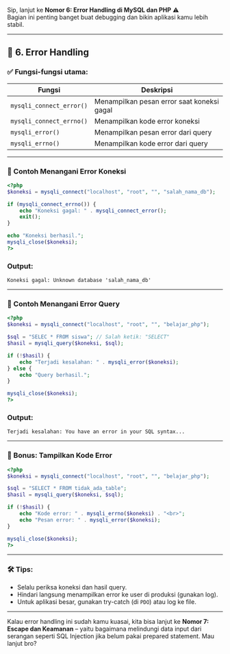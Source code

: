 Sip, lanjut ke **Nomor 6: Error Handling di MySQL dan PHP** ⚠️  
Bagian ini penting banget buat debugging dan bikin aplikasi kamu lebih stabil.

---

## 🔹 6. Error Handling

### ✅ Fungsi-fungsi utama:
| Fungsi | Deskripsi |
|--------|-----------|
| `mysqli_connect_error()` | Menampilkan pesan error saat koneksi gagal |
| `mysqli_connect_errno()` | Menampilkan kode error koneksi |
| `mysqli_error()` | Menampilkan pesan error dari query |
| `mysqli_errno()` | Menampilkan kode error dari query |

---

### 📄 Contoh Menangani Error Koneksi

```php
<?php
$koneksi = mysqli_connect("localhost", "root", "", "salah_nama_db");

if (mysqli_connect_errno()) {
    echo "Koneksi gagal: " . mysqli_connect_error();
    exit();
}

echo "Koneksi berhasil.";
mysqli_close($koneksi);
?>
```

### Output:
```
Koneksi gagal: Unknown database 'salah_nama_db'
```

---

### 📄 Contoh Menangani Error Query

```php
<?php
$koneksi = mysqli_connect("localhost", "root", "", "belajar_php");

$sql = "SELEC * FROM siswa"; // Salah ketik: "SELECT"
$hasil = mysqli_query($koneksi, $sql);

if (!$hasil) {
    echo "Terjadi kesalahan: " . mysqli_error($koneksi);
} else {
    echo "Query berhasil.";
}

mysqli_close($koneksi);
?>
```

### Output:
```
Terjadi kesalahan: You have an error in your SQL syntax...
```

---

### 📄 Bonus: Tampilkan Kode Error

```php
<?php
$koneksi = mysqli_connect("localhost", "root", "", "belajar_php");

$sql = "SELECT * FROM tidak_ada_table";
$hasil = mysqli_query($koneksi, $sql);

if (!$hasil) {
    echo "Kode error: " . mysqli_errno($koneksi) . "<br>";
    echo "Pesan error: " . mysqli_error($koneksi);
}

mysqli_close($koneksi);
?>
```

---

### 🛠 Tips:
- Selalu periksa koneksi dan hasil query.
- Hindari langsung menampilkan error ke user di produksi (gunakan log).
- Untuk aplikasi besar, gunakan try-catch (di `PDO`) atau log ke file.

---

Kalau error handling ini sudah kamu kuasai, kita bisa lanjut ke **Nomor 7: Escape dan Keamanan** – yaitu bagaimana melindungi data input dari serangan seperti SQL Injection jika belum pakai prepared statement. Mau lanjut bro?